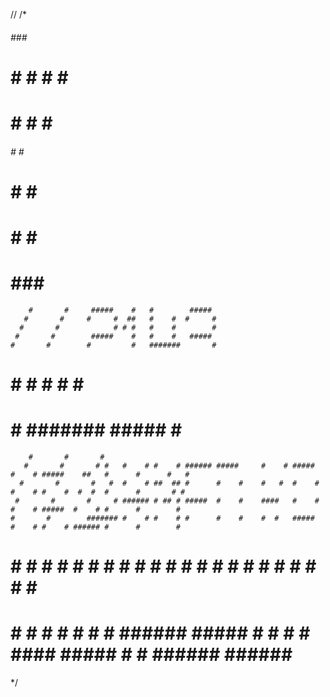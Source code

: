 // /*
 
  ######    ###    #####                                                                                           
  #     #  #   #  #     #                                                                                          
  #     # #     #       #                                                                                          
  ######  #     #  #####                                                                                           
  #       #     # #                                                                                                
  #        #   #  #                                                                                                
  #         ###   #######                                                                                          
                                                                                                                   
        #       #     #####    #   #        #####                                                                  
       #       #     #     #  ##   #    #  #     #                                                                 
      #       #            # # #   #    #        #                                                                 
     #       #        #####    #   #    #   #####                                                                  
    #       #        #         #   #######       #                                                                 
   #       #         #         #        #  #     #                                                                 
  #       #          ####### #####      #   #####                                                                  
                                                                                                                   
        #       #       #                                                                                          
       #       #       # #   #    # #    # ###### #####     #    # #####  #    # #####    ##   #      #      #   # 
      #       #       #   #  #    # ##  ## #      #    #    #   #  #    # #    # #    #  #  #  #      #       # #  
     #       #       #     # ###### # ## # #####  #    #    ####   #    # #    # #####  #    # #      #        #   
    #       #        ####### #    # #    # #      #    #    #  #   #####  #    # #    # ###### #      #        #   
   #       #         #     # #    # #    # #      #    #    #   #  #   #  #    # #    # #    # #      #        #   
  #       #          #     # #    # #    # ###### #####     #    # #    #  ####  #####  #    # ###### ######   #   
                                                                                                                   
 
*/